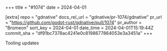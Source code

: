 +++
title = "#1074"
date = 2024-04-01

[extra]
repo = "gdnative"
docs_rel_url = "gdnative/pr-1074/gdnative"
pr_url = "https://github.com/godot-rust/gdnative/pull/1074"
pr_author = "Bromeon"
sort_key = 2024-04-01
date_time = 2024-04-01T15:19:44Z
commit_sha = "df91bc7378ac4241e0c8198677864053e3a3451a"
+++

Tooling updates
